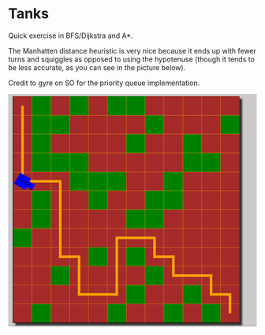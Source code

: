 # Tanks

Quick exercise in BFS/Dijkstra and A*.

The Manhatten distance heuristic is very nice because it ends up with fewer turns and squiggles as opposed to using the hypotenuse (though it tends to be less accurate, as you can see in the picture below).

Credit to gyre on SO for the priority queue implementation.

![alt text](https://github.com/jeromew21/tanks-ai/raw/master/screenshot.png)
